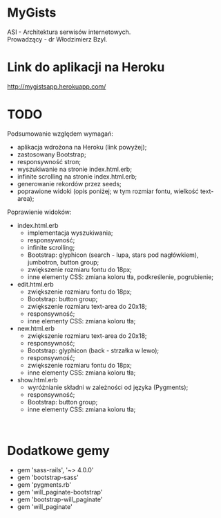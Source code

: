 MyGists
=====

ASI - Architektura serwisów internetowych.
<br>
Prowadzący - dr Włodzimierz Bzyl.

Link do aplikacji na Heroku
===========================

http://mygistsapp.herokuapp.com/

TODO
====

Podsumowanie względem wymagań:
- aplikacja wdrożona na Heroku (link powyżej);
- zastosowany Bootstrap;
- responsywność stron;
- wyszukiwanie na stronie index.html.erb;
- infinite scrolling na stronie index.html.erb;
- generowanie rekordów przez seeds;
- poprawione widoki (opis poniżej; w tym rozmiar fontu, wielkość text-area);

Poprawienie widoków:
<br>
- index.html.erb
  - implementacja wyszukiwania;
  - responsywność;
  - infinite scrolling;
  - Bootstrap: glyphicon (search - lupa, stars pod nagłówkiem), jumbotron, button group;
  - zwiększenie rozmiaru fontu do 18px;
  - inne elementy CSS: zmiana koloru tła, podkreślenie, pogrubienie;
- edit.html.erb
  - zwiększenie rozmiaru fontu do 18px;
  - Bootstrap: button group;
  - zwiększenie rozmiaru text-area do 20x18;
  - responsywność;
  - inne elementy CSS: zmiana koloru tła;
- new.html.erb
  - zwiększenie rozmiaru text-area do 20x18;
  - responsywność;
  - Bootstrap: glyphicon (back - strzałka w lewo);
  - responsywność;
  - zwiększenie rozmiaru fontu do 18px;
  - inne elementy CSS: zmiana koloru tła;
- show.html.erb
  - wyróżnianie składni w zależności od języka (Pygments);
  - responsywność;
  - Bootstrap: button group;
  - inne elementy CSS: zmiana koloru tła;
<br>

Dodatkowe gemy
==============

- gem 'sass-rails', '~> 4.0.0'
- gem 'bootstrap-sass'
- gem 'pygments.rb'
- gem 'will_paginate-bootstrap'
- gem 'bootstrap-will_paginate'
- gem 'will_paginate'
